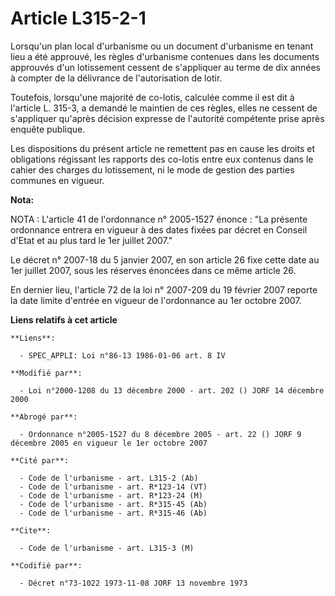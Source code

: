 # Article L315-2-1

Lorsqu'un plan local d'urbanisme ou un document d'urbanisme en tenant lieu a été approuvé, les règles d'urbanisme contenues
dans les documents approuvés d'un lotissement cessent de s'appliquer au terme de dix années à compter de la délivrance de
l'autorisation de lotir.

Toutefois, lorsqu'une majorité de co-lotis, calculée comme il est dit à l'article L. 315-3, a demandé le maintien de ces
règles, elles ne cessent de s'appliquer qu'après décision expresse de l'autorité compétente prise après enquête publique.

Les dispositions du présent article ne remettent pas en cause les droits et obligations régissant les rapports des co-lotis
entre eux contenus dans le cahier des charges du lotissement, ni le mode de gestion des parties communes en vigueur.

**Nota:**

NOTA : L'article 41 de l'ordonnance n° 2005-1527 énonce : "La présente ordonnance entrera en vigueur à des dates fixées par
décret en Conseil d'Etat et au plus tard le 1er juillet 2007."

Le décret n° 2007-18 du 5 janvier 2007, en son article 26 fixe cette date au 1er juillet 2007, sous les réserves énoncées
dans ce même article 26.

En dernier lieu, l'article 72 de la loi n° 2007-209 du 19 février 2007 reporte la date limite d'entrée en vigueur de
l'ordonnance au 1er octobre 2007.

**Liens relatifs à cet article**

	**Liens**:

	  - SPEC_APPLI: Loi n°86-13 1986-01-06 art. 8 IV

	**Modifié par**:

	  - Loi n°2000-1208 du 13 décembre 2000 - art. 202 () JORF 14 décembre 2000

	**Abrogé par**:

	  - Ordonnance n°2005-1527 du 8 décembre 2005 - art. 22 () JORF 9 décembre 2005 en vigueur le 1er octobre 2007

	**Cité par**:

	  - Code de l'urbanisme - art. L315-2 (Ab)
	  - Code de l'urbanisme - art. R*123-14 (VT)
	  - Code de l'urbanisme - art. R*123-24 (M)
	  - Code de l'urbanisme - art. R*315-45 (Ab)
	  - Code de l'urbanisme - art. R*315-46 (Ab)

	**Cite**:

	  - Code de l'urbanisme - art. L315-3 (M)

	**Codifié par**:

	  - Décret n°73-1022 1973-11-08 JORF 13 novembre 1973
